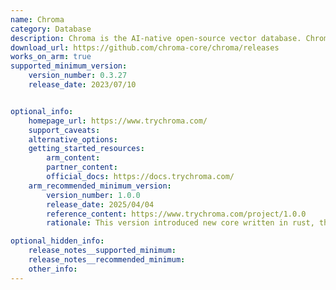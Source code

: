 ```yaml
---
name: Chroma 
category: Database 
description: Chroma is the AI-native open-source vector database. Chroma makes it easy to build LLM apps by making knowledge, facts, and skills pluggable for LLMs. 
download_url: https://github.com/chroma-core/chroma/releases 
works_on_arm: true
supported_minimum_version:
    version_number: 0.3.27
    release_date: 2023/07/10


optional_info:
    homepage_url: https://www.trychroma.com/
    support_caveats:
    alternative_options:
    getting_started_resources:
        arm_content:
        partner_content:
        official_docs: https://docs.trychroma.com/
    arm_recommended_minimum_version:
        version_number: 1.0.0
        release_date: 2025/04/04
        reference_content: https://www.trychroma.com/project/1.0.0
        rationale: This version introduced new core written in rust, that made the local Chroma 4× faster for common write and query workflows. This isn't Arm-specific, but surely going to benefit all platforms, including Linux/ARM64.

optional_hidden_info:
    release_notes__supported_minimum:
    release_notes__recommended_minimum:
    other_info:
---
```

